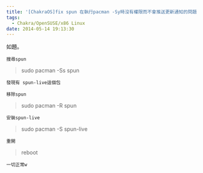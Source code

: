 ```yaml
---
title: '[ChakraOS]fix spun 在執行pacman -Sy時沒有權限而不會推送更新通知的問題'
tags:
  - Chakra/OpenSUSE/x86 Linux
date: 2014-05-14 19:13:30
---
```


如題。

	搜尋spun

> sudo pacman -Ss spun

	發現有 spun-live這個包

	移除spun

> sudo pacman -R spun

	安裝spun-live

> sudo pacman -S spun-live

	重開

> reboot

	一切正常w